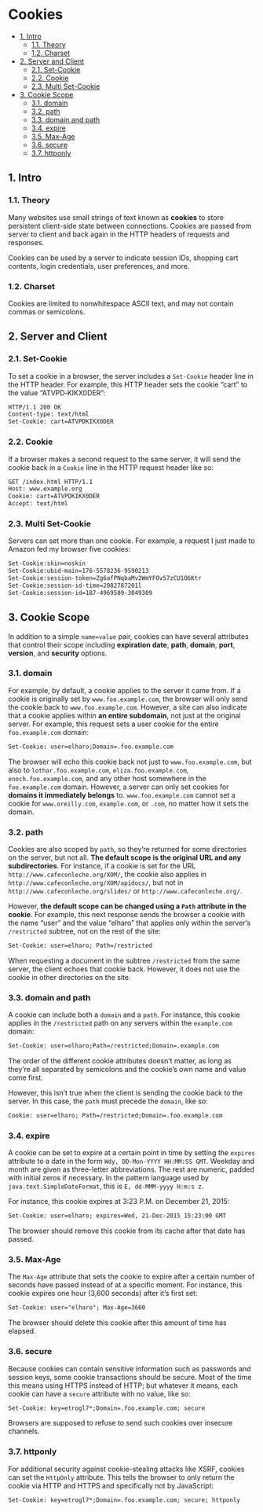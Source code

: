 # Cookies

<!-- TOC -->

- [1. Intro](#1-intro)
  - [1.1. Theory](#11-theory)
  - [1.2. Charset](#12-charset)
- [2. Server and Client](#2-server-and-client)
  - [2.1. Set-Cookie](#21-set-cookie)
  - [2.2. Cookie](#22-cookie)
  - [2.3. Multi Set-Cookie](#23-multi-set-cookie)
- [3. Cookie Scope](#3-cookie-scope)
  - [3.1. domain](#31-domain)
  - [3.2. path](#32-path)
  - [3.3. domain and path](#33-domain-and-path)
  - [3.4. expire](#34-expire)
  - [3.5. Max-Age](#35-max-age)
  - [3.6. secure](#36-secure)
  - [3.7. httponly](#37-httponly)

<!-- /TOC -->

## 1. Intro

### 1.1. Theory

Many websites use small strings of text known as **cookies** to store persistent client-side state between connections. Cookies are passed from server to client and back again in the HTTP headers of requests and responses.

Cookies can be used by a server to indicate session IDs, shopping cart contents, login credentials, user preferences, and more.

### 1.2. Charset

Cookies are limited to nonwhitespace ASCII text, and may not contain commas or semicolons.

## 2. Server and Client

### 2.1. Set-Cookie

To set a cookie in a browser, the server includes a `Set-Cookie` header line in the HTTP header. For example, this HTTP header sets the cookie “cart” to the value “ATVPD‐KIKX0DER”:

```txt
HTTP/1.1 200 OK
Content-type: text/html
Set-Cookie: cart=ATVPDKIKX0DER
```

### 2.2. Cookie

If a browser makes a second request to the same server, it will send the cookie back in a `Cookie` line in the HTTP request header like so:

```txt
GET /index.html HTTP/1.1
Host: www.example.org
Cookie: cart=ATVPDKIKX0DER
Accept: text/html
```

### 2.3. Multi Set-Cookie

Servers can set more than one cookie. For example, a request I just made to Amazon fed my browser five cookies:

```txt
Set-Cookie:skin=noskin
Set-Cookie:ubid-main=176-5578236-9590213
Set-Cookie:session-token=Zg6afPNqbaMv2WmYFOv57zCU1O6Ktr
Set-Cookie:session-id-time=2082787201l
Set-Cookie:session-id=187-4969589-3049309
```

## 3. Cookie Scope

In addition to a simple `name=value` pair, cookies can have several attributes that control their scope including **expiration date**, **path**, **domain**, **port**, **version**, and **security** options.

### 3.1. domain

For example, by default, a cookie applies to the server it came from. If a cookie is originally set by `www.foo.example.com`, the browser will only send the cookie back to `www.foo.example.com`. However, a site can also indicate that a cookie applies within **an entire subdomain**, not just at the original server. For example, this request sets a user cookie for the entire `foo.example.com` domain:

```txt
Set-Cookie: user=elharo;Domain=.foo.example.com
```

The browser will echo this cookie back not just to `www.foo.example.com`, but also to `lothar.foo.example.com`, `eliza.foo.example.com`, `enoch.foo.example.com`, and any other host somewhere in the `foo.example.com` domain. However, a server can only set cookies for **domains it immediately belongs** to. `www.foo.example.com` cannot set a cookie for `www.oreilly.com`, `example.com`, or `.com`, no matter how it sets the domain.

### 3.2. path

Cookies are also scoped by `path`, so they’re returned for some directories on the server, but not all. **The default scope is the original URL and any subdirectories**. For instance, if a cookie is set for the URL `http://www.cafeconleche.org/XOM/`, the cookie also applies in `http://www.cafeconleche.org/XOM/apidocs/`, but not in `http://www.cafeconleche.org/slides/` or `http://www.cafeconleche.org/`.

However, **the default scope can be changed using a `Path` attribute in the cookie**. For example, this next response sends the browser a cookie with the name “user” and the value “elharo” that applies only within the server’s `/restricted` subtree, not on the rest of the site:

```txt
Set-Cookie: user=elharo; Path=/restricted
```

When requesting a document in the subtree `/restricted` from the same server, the client echoes that cookie back. However, it does not use the cookie in other directories on the site.

### 3.3. domain and path

A cookie can include both a `domain` and a `path`. For instance, this cookie applies in the `/restricted` path on any servers within the `example.com` domain:

```txt
Set-Cookie: user=elharo;Path=/restricted;Domain=.example.com
```

The order of the different cookie attributes doesn’t matter, as long as they’re all separated by semicolons and the cookie’s own name and value come first.

However, this isn’t true when the client is sending the cookie back to the server. In this case, the `path` must precede the `domain`, like so:

```txt
Cookie: user=elharo; Path=/restricted;Domain=.foo.example.com
```

### 3.4. expire

A cookie can be set to expire at a certain point in time by setting the `expires` attribute to a date in the form `Wdy, DD-Mon-YYYY HH:MM:SS GMT`. Weekday and month are given as three-letter abbreviations. The rest are numeric, padded with initial zeros if necessary. In the pattern language used by `java.text.SimpleDateFormat`, this is `E, dd-MMM-yyyy H:m:s z`.

For instance, this cookie expires at 3:23 P.M. on December 21, 2015:

```txt
Set-Cookie: user=elharo; expires=Wed, 21-Dec-2015 15:23:00 GMT
```

The browser should remove this cookie from its cache after that date has passed.

### 3.5. Max-Age

The `Max-Age` attribute that sets the cookie to expire after a certain number of seconds have passed instead of at a specific moment. For instance, this cookie expires one hour (3,600 seconds) after it’s first set:

```txt
Set-Cookie: user="elharo"; Max-Age=3600
```

The browser should delete this cookie after this amount of time has elapsed.

### 3.6. secure

Because cookies can contain sensitive information such as passwords and session keys, some cookie transactions should be secure. Most of the time this means using HTTPS instead of HTTP; but whatever it means, each cookie can have a `secure` attribute with no value, like so:

```txt
Set-Cookie: key=etrogl7*;Domain=.foo.example.com; secure
```

Browsers are supposed to refuse to send such cookies over insecure channels.

### 3.7. httponly

For additional security against cookie-stealing attacks like XSRF, cookies can set the `HttpOnly` attribute. This tells the browser to only return the cookie via HTTP and HTTPS and specifically not by JavaScript:

```txt
Set-Cookie: key=etrogl7*;Domain=.foo.example.com; secure; httponly
```

